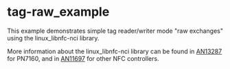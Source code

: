 tag-raw_example
===============
This example demonstrates simple tag reader/writer mode "raw exchanges" using the linux_libnfc-nci library.

More information about the linux_libnfc-nci library can be found in [AN13287](https://www.nxp.com/doc/AN13287) for PN7160, and in [AN11697](https://www.nxp.com/doc/AN11697) for other NFC controllers.
